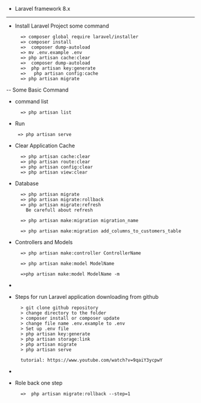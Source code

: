 - Laravel framework 8.x 
--- 

- Install Laravel Project some command 

        => composer global require laravel/installer
        => composer install
        =>  composer dump-autoload
        => mv .env.example .env  
        => php artisan cache:clear 
        =>  composer dump-autoload
        =>  php artisan key:generate
        =>   php artisan config:cache
        => php artisan migrate

-- Some Basic Command 

- command list 

        => php artisan list
 - Run
    
        => php artisan serve

- Clear Application Cache

        => php artisan cache:clear
        => php artisan route:clear
        => php artisan config:clear
        => php artisan view:clear

- Database

        => php artisan migrate
        => php artisan migrate:rollback
        => php artisan migrate:refresh   
          Be carefull about refresh

        => php artisan make:migration migration_name
        
        => php artisan make:migration add_columns_to_customers_table
        
- Controllers and Models

        => php artisan make:controller ControllerName

        => php artisan make:model ModelName
        
        =>php artisan make:model ModelName -m
     

- 


- Steps for run Laravel application downloading from github

        > git clone github repository
        > change directory to the folder
        > composer install or composer update
        > change file name .env.example to .env
        > Set up .env file
        > php artisan key:generate
        > php artisan storage:link
        > php artisan migrate
        > php artisan serve 

        tutorial: https://www.youtube.com/watch?v=9qaiY3ycpwY
     

- 

- Role back one step 

        =>  php artisan migrate:rollback --step=1

 
